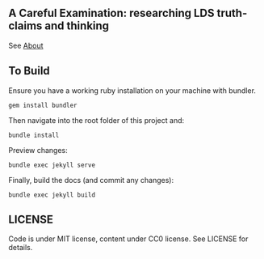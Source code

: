 ## A Careful Examination: researching LDS truth-claims and thinking

See [About](https://faenrandir.github.io/a_careful_examination/about/)

## To Build

Ensure you have a working ruby installation on your machine with bundler.

    gem install bundler

Then navigate into the root folder of this project and:

    bundle install

Preview changes:

    bundle exec jekyll serve

Finally, build the docs (and commit any changes):

    bundle exec jekyll build

## LICENSE

Code is under MIT license, content under CC0 license.  See LICENSE for details.
